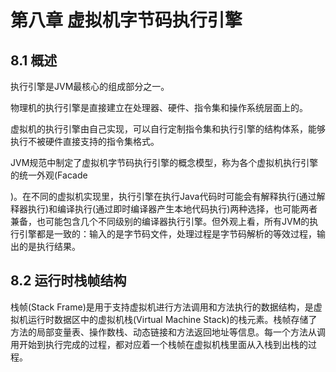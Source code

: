 # 第八章 虚拟机字节码执行引擎

## 8.1 概述

执行引擎是JVM最核心的组成部分之一。

物理机的执行引擎是直接建立在处理器、硬件、指令集和操作系统层面上的。

虚拟机的执行引擎由自己实现，可以自行定制指令集和执行引擎的结构体系，能够执行不被硬件直接支持的指令集格式。 

JVM规范中制定了虚拟机字节码执行引擎的概念模型，称为各个虚拟机执行引擎的统一外观(Facade

)。在不同的虚拟机实现里，执行引擎在执行Java代码时可能会有解释执行(通过解释器执行)和编译执行(通过即时编译器产生本地代码执行)两种选择，也可能两者兼备，也可能包含几个不同级别的编译器执行引擎。但外观上看，所有JVM的执行引擎都是一致的：输入的是字节码文件，处理过程是字节码解析的等效过程，输出的是执行结果。

## 8.2 运行时栈帧结构

栈帧(Stack Frame)是用于支持虚拟机进行方法调用和方法执行的数据结构，是虚拟机运行时数据区中的虚拟机栈(Virtual Machine Stack)的栈元素。栈帧存储了方法的局部变量表、操作数栈、动态链接和方法返回地址等信息。每一个方法从调用开始到执行完成的过程，都对应着一个栈帧在虚拟机栈里面从入栈到出栈的过程。

